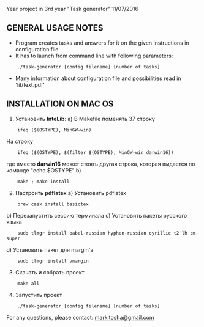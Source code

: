 Year project in 3rd year "Task generator" 11/07/2016

GENERAL USAGE NOTES
---------------------------------------------
- Program creates tasks and answers for it on the given instructions in configuration file
- It has to launch from command line with following parameters:
```
    ./task-generator [config filename] [number of tasks]
```
- Many information about configuration file and possibilities read in 'lit/text.pdf'

INSTALLATION ON MAC OS
---------------------------------------------
1. Установить **InteLib**:
a) В Makefile поменять 37 строку
```
	ifeq ($(OSTYPE), MinGW-win)
```
На строку
```
	ifeq ($(OSTYPE), $(filter $(OSTYPE), MinGW-win darwin16))
```
где вместо **darwin16** может стоять другая строка, которая выдается по команде "echo $OSTYPE"
b)
```
	make ; make install
```
2. Настроить **pdflatex**
a) Установить pdflatex
```
	brew cask install basictex
```
b) Перезапустить сессию терминала
c) Установить пакеты русского языка
```
	sudo tlmgr install babel-russian hyphen-russian cyrillic t2 lh cm-super
```
d) Установить пакет для margin'a
```
	sudo tlmgr install vmargin
```
3. Скачать и собрать проект
```
	make all
```
4. Запустить проект
```
	./task-generator [config filename] [number of tasks]
```

For any questions, please contact: markitosha@gmail.com